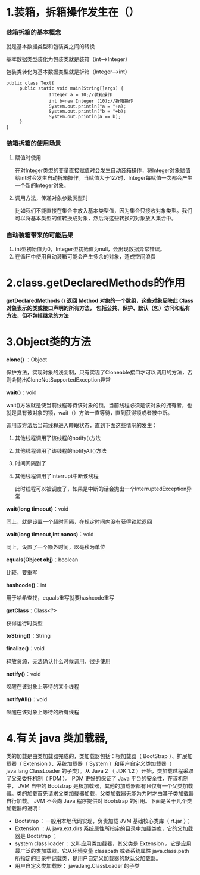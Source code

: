# 1.装箱，拆箱操作发生在（）

### 装箱拆箱的基本概念

就是基本数据类型和包装类之间的转换

基本数据类型装化为包装类就是装箱（int-->Integer）

包装类转化为基本数据类型就是拆箱（Integer-->int）

```
public class Text{
     public static void main(String[]args) {
                Integer a = 10;//装箱操作
                int b=new Integer (10);//拆箱操作
                System.out.println("a = "+a);
                System.out.println("b = "+b);
                System.out.println(a == b);
     }
}
```

### 装箱拆箱的使用场景

1. 赋值时使用

   在对Integer类型的变量直接赋值时会发生自动装箱操作，将Integer对象赋值给int时会发生自动拆箱操作。当赋值大于127时，Integer每赋值一次都会产生一个新的Integer对象。

2. 调用方法，传递对象参数类型时

   比如我们不能直接在集合中放入基本类型值，因为集合只接收对象类型。我们可以将基本类型的值转换成对象，然后将这些转换的对象放入集合中。

### 自动装箱带来的可能后果

1. int型初始值为0，Integer型初始值为null，会出现数据异常错误。
2. 在循环中使用自动装箱可能会产生多余的对象，造成空间浪费



# 2.class.getDeclaredMethods的作用

**getDeclaredMethods** **()**
                    **返回**   **Method**   **对象的一个数组，这些对象反映此**   **Class**   **对象表示的类或接口声明的所有方法，** **包括公共、保护、默认（包）访问和私有方法，但不包括继承的方法**





# 3.Object类的方法

**clone()** ：Object

保护方法，实现对象的浅复制，只有实现了Cloneable接口才可以调用的方法，否则会抛出CloneNotSupportedException异常

**wait()**：void

wait()方法就是使当前线程等待该对象的锁，当前线程必须是该对象的拥有者，也就是具有该对象的锁，wait（）方法一直等待，直到获得锁或者被中断。

调用该方法后当前线程进入睡眠状态，直到下面这些情况的发生：

1. 其他线程调用了该线程的notify()方法

2. 其他线程调用了该线程的notifyAll()方法

3. 时间间隔到了

4. 其他线程调用了interrupt中断该线程

   此时线程可以被调度了，如果是中断的话会抛出一个InterruptedException异常 	

**wait(long timeout)**：void

同上，就是设置一个超时间隔，在规定时间内没有获得锁就返回

**wait(long timeout,int nanos)**：void

同上，设置了一个额外时间，以毫秒为单位

**equals(Object obj)**：boolean

比较，要重写

**hashcode()**：int

用于哈希查找，equals重写就要hashcode重写

**getClass**：Class<?>

获得运行时类型

**toString()**：String

**finalize()**：void

释放资源，无法确认什么时候调用，很少使用

**notify()**：void

唤醒在该对象上等待的某个线程

**notifyAll()**：void

唤醒在该对象上等待的所有线程

# 4.有关 java 类加载器,

类的加载是由类加载器完成的，类加载器包括：根加载器（ BootStrap ）、扩展加载器（ Extension ）、系统加载器（ System ）和用户自定义类加载器（ java.lang.ClassLoader 的子类）。从 Java 2 （ JDK 1.2 ）开始，类加载过程采取了父亲委托机制（ PDM ）。 PDM 更好的保证了 Java 平台的安全性，在该机制中， JVM 自带的 Bootstrap 是根加载器，其他的加载器都有且仅有一个父类加载器。类的加载首先请求父类加载器加载，父类加载器无能为力时才由其子类加载器自行加载。 JVM 不会向 Java 程序提供对 Bootstrap 的引用。下面是关于几个类加载器的说明：

- Bootstrap ：一般用本地代码实现，负责加载 JVM 基础核心类库（ rt.jar ）；
- Extension ：从 java.ext.dirs 系统属性所指定的目录中加载类库，它的父加载器是 Bootstrap ；
- system class loader ：又叫应用类加载器，其父类是 Extension 。它是应用最广泛的类加载器。它从环境变量 classpath 或者系统属性 java.class.path 所指定的目录中记载类，是用户自定义加载器的默认父加载器。
- 用户自定义类加载器： java.lang.ClassLoader 的子类